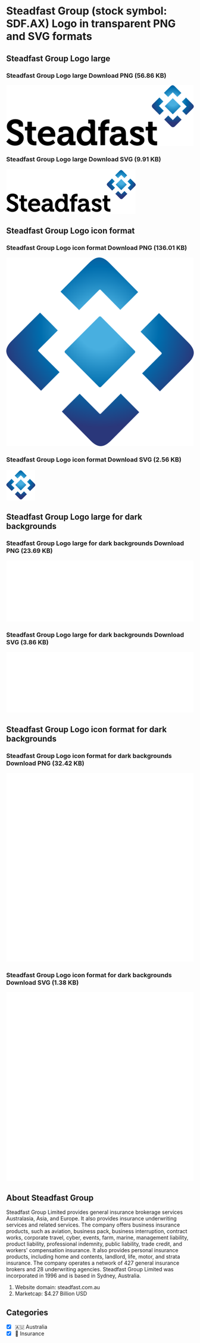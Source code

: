 # Steadfast Group  (stock symbol: SDF.AX) Logo in transparent PNG and SVG formats

## Steadfast Group  Logo large

### Steadfast Group  Logo large Download PNG (56.86 KB)

![Steadfast Group  Logo large Download PNG (56.86 KB)](/img/orig/SDF.AX_BIG-704c0769.png)

### Steadfast Group  Logo large Download SVG (9.91 KB)

![Steadfast Group  Logo large Download SVG (9.91 KB)](/img/orig/SDF.AX_BIG-d05adfec.svg)

## Steadfast Group  Logo icon format

### Steadfast Group  Logo icon format Download PNG (136.01 KB)

![Steadfast Group  Logo icon format Download PNG (136.01 KB)](/img/orig/SDF.AX-bc0bfc35.png)

### Steadfast Group  Logo icon format Download SVG (2.56 KB)

![Steadfast Group  Logo icon format Download SVG (2.56 KB)](/img/orig/SDF.AX-3fe0633b.svg)

## Steadfast Group  Logo large for dark backgrounds

### Steadfast Group  Logo large for dark backgrounds Download PNG (23.69 KB)

![Steadfast Group  Logo large for dark backgrounds Download PNG (23.69 KB)](/img/orig/SDF.AX_BIG.D-0925c493.png)

### Steadfast Group  Logo large for dark backgrounds Download SVG (3.86 KB)

![Steadfast Group  Logo large for dark backgrounds Download SVG (3.86 KB)](/img/orig/SDF.AX_BIG.D-1a465c2a.svg)

## Steadfast Group  Logo icon format for dark backgrounds

### Steadfast Group  Logo icon format for dark backgrounds Download PNG (32.42 KB)

![Steadfast Group  Logo icon format for dark backgrounds Download PNG (32.42 KB)](/img/orig/SDF.AX.D-25a634da.png)

### Steadfast Group  Logo icon format for dark backgrounds Download SVG (1.38 KB)

![Steadfast Group  Logo icon format for dark backgrounds Download SVG (1.38 KB)](/img/orig/SDF.AX.D-27786f57.svg)

## About Steadfast Group 

Steadfast Group Limited provides general insurance brokerage services Australasia, Asia, and Europe. It also provides insurance underwriting services and related services. The company offers business insurance products, such as aviation, business pack, business interruption, contract works, corporate travel, cyber, events, farm, marine, management liability, product liability, professional indemnity, public liability, trade credit, and workers' compensation insurance. It also provides personal insurance products, including home and contents, landlord, life, motor, and strata insurance. The company operates a network of 427 general insurance brokers and 28 underwriting agencies. Steadfast Group Limited was incorporated in 1996 and is based in Sydney, Australia.

1. Website domain: steadfast.com.au
2. Marketcap: $4.27 Billion USD


## Categories
- [x] 🇦🇺 Australia
- [x] 🏦 Insurance
